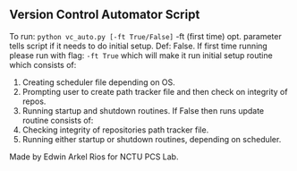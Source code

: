 ## Version Control Automator Script
To run: `python vc_auto.py [-ft True/False]`
-ft (first time) opt. parameter tells script if  it needs to do initial setup. Def: False.
If first time running please run with flag: `-ft True` 
which will make it run initial setup routine which consists of:
1) Creating scheduler file depending on OS.
2) Prompting user to create path tracker file and then check on integrity of repos.
3) Running startup and shutdown routines.
If False then runs update routine consists of: 
1) Checking integrity of repositories path tracker file.
2) Running either startup or shutdown routines, depending on scheduler.

Made by Edwin Arkel Rios for NCTU PCS Lab.
